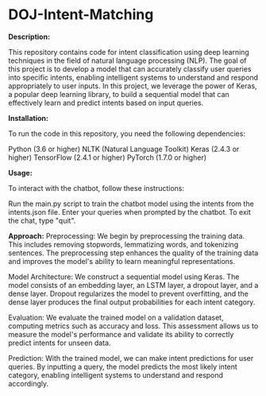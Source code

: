 # DOJ-Intent-Matching

**Description:** 

This repository contains code for intent classification using deep learning techniques in the field of natural language processing (NLP). The goal of this project is to develop a model that can accurately classify user queries into specific intents, enabling intelligent systems to understand and respond appropriately to user inputs.  In this project, we leverage the power of Keras, a popular deep learning library, to build a sequential model that can effectively learn and predict intents based on input queries.

**Installation:**

To run the code in this repository, you need the following dependencies:

Python (3.6 or higher)
NLTK (Natural Language Toolkit)
Keras (2.4.3 or higher)
TensorFlow (2.4.1 or higher)
PyTorch (1.7.0 or higher)

**Usage:**

To interact with the chatbot, follow these instructions:

Run the main.py script to train the chatbot model using the intents from the intents.json file.
Enter your queries when prompted by the chatbot.
To exit the chat, type "quit".

**Approach:**
Preprocessing: We begin by preprocessing the training data. This includes removing stopwords, lemmatizing words, and tokenizing sentences. The preprocessing step enhances the quality of the training data and improves the model's ability to learn meaningful representations.

Model Architecture: We construct a sequential model using Keras. The model consists of an embedding layer, an LSTM layer, a dropout layer, and a dense layer. Dropout regularizes the model to prevent overfitting, and the dense layer produces the final output probabilities for each intent category.

Evaluation: We evaluate the trained model on a validation dataset, computing metrics such as accuracy and loss. This assessment allows us to measure the model's performance and validate its ability to correctly predict intents for unseen data.

Prediction: With the trained model, we can make intent predictions for user queries. By inputting a query, the model predicts the most likely intent category, enabling intelligent systems to understand and respond accordingly.